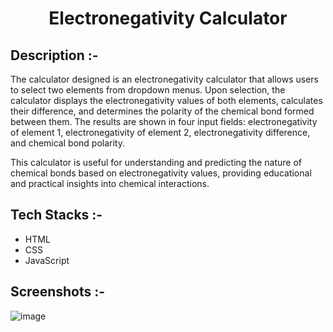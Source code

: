 # <p align="center">Electronegativity Calculator</p>

## Description :-

The calculator designed is an electronegativity calculator that allows users to select two elements from dropdown menus. Upon selection, the calculator displays the electronegativity values of both elements, calculates their difference, and determines the polarity of the chemical bond formed between them. The results are shown in four input fields: electronegativity of element 1, electronegativity of element 2, electronegativity difference, and chemical bond polarity.

This calculator is useful for understanding and predicting the nature of chemical bonds based on electronegativity values, providing educational and practical insights into chemical interactions.

## Tech Stacks :-

- HTML
- CSS
- JavaScript

## Screenshots :-

![image](https://github.com/Rakesh9100/CalcDiverse/assets/73993775/9812141b-8b68-4ca1-9655-a74d752bb3c4)
